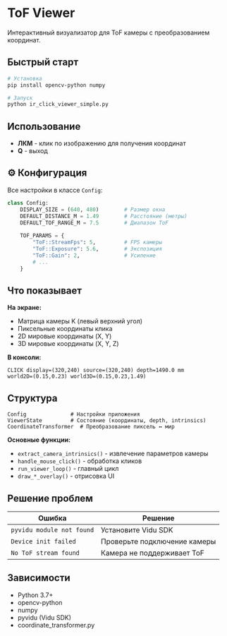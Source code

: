 # ToF Viewer

Интерактивный визуализатор для ToF камеры с преобразованием координат.

## Быстрый старт

```bash
# Установка
pip install opencv-python numpy

# Запуск
python ir_click_viewer_simple.py
```

## Использование

- **ЛКМ** - клик по изображению для получения координат
- **Q** - выход

## ⚙️ Конфигурация

Все настройки в классе `Config`:

```python
class Config:
    DISPLAY_SIZE = (640, 480)        # Размер окна
    DEFAULT_DISTANCE_M = 1.49        # Расстояние (метры)
    DEFAULT_TOF_RANGE_M = 7.5        # Диапазон ToF
    
    TOF_PARAMS = {
        "ToF::StreamFps": 5,         # FPS камеры
        "ToF::Exposure": 5.6,        # Экспозиция
        "ToF::Gain": 2,              # Усиление
        # ...
    }
```

## Что показывает

**На экране:**
- Матрица камеры K (левый верхний угол)
- Пиксельные координаты клика
- 2D мировые координаты (X, Y)
- 3D мировые координаты (X, Y, Z)

**В консоли:**
```
CLICK display=(320,240) source=(320,240) depth=1490.0 mm 
world2D=(0.15,0.23) world3D=(0.15,0.23,1.49)
```

## Структура

```
Config              # Настройки приложения
ViewerState         # Состояние (координаты, depth, intrinsics)
CoordinateTransformer  # Преобразование пиксель ↔ мир
```

**Основные функции:**
- `extract_camera_intrinsics()` - извлечение параметров камеры
- `handle_mouse_click()` - обработка кликов
- `run_viewer_loop()` - главный цикл
- `draw_*_overlay()` - отрисовка UI

## Решение проблем

| Ошибка | Решение |
|--------|---------|
| `pyvidu module not found` | Установите Vidu SDK |
| `Device init failed` | Проверьте подключение камеры |
| `No ToF stream found` | Камера не поддерживает ToF |

## Зависимости

- Python 3.7+
- opencv-python
- numpy
- pyvidu (Vidu SDK)
- coordinate_transformer.py
